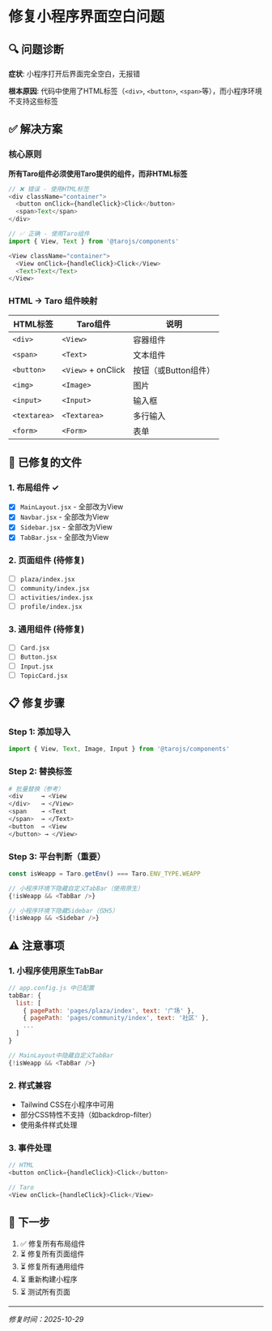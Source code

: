 # 修复小程序界面空白问题

## 🔍 问题诊断

**症状**: 小程序打开后界面完全空白，无报错

**根本原因**: 代码中使用了HTML标签（`<div>`, `<button>`, `<span>`等），而小程序环境不支持这些标签

## ✅ 解决方案

### 核心原则
**所有Taro组件必须使用Taro提供的组件，而非HTML标签**

```javascript
// ❌ 错误 - 使用HTML标签
<div className="container">
  <button onClick={handleClick}>Click</button>
  <span>Text</span>
</div>

// ✅ 正确 - 使用Taro组件
import { View, Text } from '@tarojs/components'

<View className="container">
  <View onClick={handleClick}>Click</View>
  <Text>Text</Text>
</View>
```

### HTML → Taro 组件映射

| HTML标签 | Taro组件 | 说明 |
|---------|---------|------|
| `<div>` | `<View>` | 容器组件 |
| `<span>` | `<Text>` | 文本组件 |
| `<button>` | `<View>` + onClick | 按钮（或Button组件） |
| `<img>` | `<Image>` | 图片 |
| `<input>` | `<Input>` | 输入框 |
| `<textarea>` | `<Textarea>` | 多行输入 |
| `<form>` | `<Form>` | 表单 |

## 🔧 已修复的文件

### 1. 布局组件 ✓
- [x] `MainLayout.jsx` - 全部改为View
- [x] `Navbar.jsx` - 全部改为View  
- [x] `Sidebar.jsx` - 全部改为View
- [x] `TabBar.jsx` - 全部改为View

### 2. 页面组件 (待修复)
- [ ] `plaza/index.jsx`
- [ ] `community/index.jsx`
- [ ] `activities/index.jsx`
- [ ] `profile/index.jsx`

### 3. 通用组件 (待修复)
- [ ] `Card.jsx`
- [ ] `Button.jsx`
- [ ] `Input.jsx`
- [ ] `TopicCard.jsx`

## 📋 修复步骤

### Step 1: 添加导入
```javascript
import { View, Text, Image, Input } from '@tarojs/components'
```

### Step 2: 替换标签
```bash
# 批量替换（参考）
<div     → <View
</div>   → </View>
<span    → <Text
</span>  → </Text>
<button  → <View
</button> → </View>
```

### Step 3: 平台判断（重要）
```javascript
const isWeapp = Taro.getEnv() === Taro.ENV_TYPE.WEAPP

// 小程序环境下隐藏自定义TabBar（使用原生）
{!isWeapp && <TabBar />}

// 小程序环境下隐藏Sidebar（仅H5）
{!isWeapp && <Sidebar />}
```

## ⚠️ 注意事项

### 1. 小程序使用原生TabBar
```javascript
// app.config.js 中已配置
tabBar: {
  list: [
    { pagePath: 'pages/plaza/index', text: '广场' },
    { pagePath: 'pages/community/index', text: '社区' },
    ...
  ]
}

// MainLayout中隐藏自定义TabBar
{!isWeapp && <TabBar />}
```

### 2. 样式兼容
- Tailwind CSS在小程序中可用
- 部分CSS特性不支持（如backdrop-filter）
- 使用条件样式处理

### 3. 事件处理
```javascript
// HTML
<button onClick={handleClick}>Click</button>

// Taro
<View onClick={handleClick}>Click</View>
```

## 🚀 下一步

1. ✅ 修复所有布局组件
2. ⏳ 修复所有页面组件  
3. ⏳ 修复所有通用组件
4. ⏳ 重新构建小程序
5. ⏳ 测试所有页面

---

*修复时间：2025-10-29*

